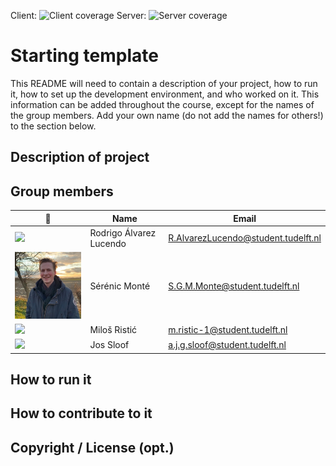 Client: ![Client coverage](https://gitlab.ewi.tudelft.nl/cse1105/2019-2020/organisation/repository-template/badges/master/coverage.svg?job=client-test)
Server: ![Server coverage](https://gitlab.ewi.tudelft.nl/cse1105/2019-2020/organisation/repository-template/badges/master/coverage.svg?job=server-test)


# Starting template

This README will need to contain a description of your project, how to run it, how to set up the development environment, and who worked on it.
This information can be added throughout the course, except for the names of the group members.
Add your own name (do not add the names for others!) to the section below.

## Description of project

## Group members

| 📸 | Name | Email |
|---|---|---|
| ![](https://gitlab.ewi.tudelft.nl/uploads/-/system/user/avatar/2496/avatar.png?width=400) | Rodrigo Álvarez Lucendo | R.AlvarezLucendo@student.tudelft.nl |
| ![](./docs/profile_pictures/profile_serenic_low_res.JPG) | Sérénic Monté | S.G.M.Monte@student.tudelft.nl |
| ![](https://gitlab.ewi.tudelft.nl/uploads/-/system/user/avatar/3681/avatar.png?width=400) | Miloš Ristić | m.ristic-1@student.tudelft.nl |
| ![](https://gitlab.ewi.tudelft.nl/uploads/-/system/user/avatar/3678/avatar.png?width=400) | Jos Sloof | a.j.g.sloof@student.tudelft.nl |



<!-- Instructions (remove once assignment has been completed -->
<!-- - Add (only!) your own name to the table above (use Markdown formatting) -->
<!-- - Mention your *student* email address -->
<!-- - Preferably add a recognisable photo, otherwise add your GitLab photo -->
<!-- - (please make sure the photos have the same size) --> 

## How to run it

## How to contribute to it

## Copyright / License (opt.)
